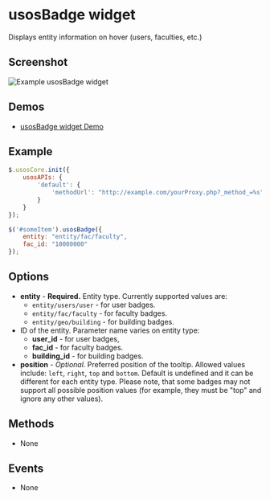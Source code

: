 usosBadge widget
================

Displays entity information on hover (users, faculties, etc.)

Screenshot
----------

![Example usosBadge widget](http://i.imgur.com/htjpXDE.png)

Demos
-----

  * [usosBadge widget Demo](http://jsfiddle.net/gh/get/jquery/1.9.1/dependencies/migrate,ui/MUCI/jquery-usos/tree/master/jsfiddle-demos/widget.badge)

Example
-------

```javascript
$.usosCore.init({
	usosAPIs: {
		'default': {
			'methodUrl': "http://example.com/yourProxy.php?_method_=%s"
		}
	}
});

$('#someItem').usosBadge({
	entity: "entity/fac/faculty",
    fac_id: "10000000"
});
```
  
Options
-------

  * **entity** - **Required.** Entity type. Currently supported values are:
    * `entity/users/user` - for user badges.
    * `entity/fac/faculty` - for faculty badges.
    * `entity/geo/building` - for building badges.
  * ID of the entity. Parameter name varies on entity type:
    * **user_id** - for user badges,
    * **fac_id** - for faculty badges.
    * **building_id** - for building badges.
  * **position** - *Optional.* Preferred position of the tooltip. Allowed
    values include: `left`, `right`, `top` and `bottom`.
    Default is undefined and it can be different
    for each entity type. Please note, that some badges may not support all 
    possible position values (for example, they must be "top" and ignore any
    other values).

Methods
-------

  * None

Events
------

  * None
